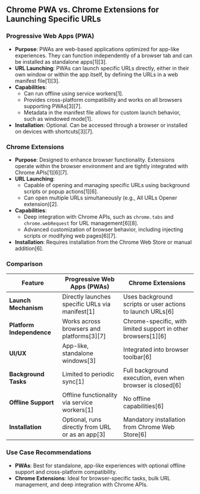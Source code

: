 ## Chrome PWA vs. Chrome Extensions for Launching Specific URLs

### **Progressive Web Apps (PWA)**
- **Purpose**: PWAs are web-based applications optimized for app-like experiences. They can function independently of a browser tab and can be installed as standalone apps[1][3].
- **URL Launching**: PWAs can launch specific URLs directly, either in their own window or within the app itself, by defining the URLs in a web manifest file[1][3].
- **Capabilities**:
  - Can run offline using service workers[1].
  - Provides cross-platform compatibility and works on all browsers supporting PWAs[3][7].
  - Metadata in the manifest file allows for custom launch behavior, such as windowed mode[1].
- **Installation**: Optional. Can be accessed through a browser or installed on devices with shortcuts[3][7].
  
### **Chrome Extensions**
- **Purpose**: Designed to enhance browser functionality. Extensions operate within the browser environment and are tightly integrated with Chrome APIs[1][6][7].
- **URL Launching**:
  - Capable of opening and managing specific URLs using background scripts or popup actions[1][6].
  - Can open multiple URLs simultaneously (e.g., All URLs Opener extension)[2].
- **Capabilities**:
  - Deep integration with Chrome APIs, such as `chrome.tabs` and `chrome.webRequest` for URL management[6][8].
  - Advanced customization of browser behavior, including injecting scripts or modifying web pages[6][7].
- **Installation**: Requires installation from the Chrome Web Store or manual addition[6].

### **Comparison**

| Feature                  | Progressive Web Apps (PWAs)         | Chrome Extensions                     |
|--------------------------|--------------------------------------|----------------------------------------|
| **Launch Mechanism**     | Directly launches specific URLs via manifest[1] | Uses background scripts or user actions to launch URLs[6] |
| **Platform Independence**| Works across browsers and platforms[3][7] | Chrome-specific, with limited support in other browsers[1][6] |
| **UI/UX**                | App-like, standalone windows[3]     | Integrated into browser toolbar[6]     |
| **Background Tasks**     | Limited to periodic sync[1]         | Full background execution, even when browser is closed[6] |
| **Offline Support**      | Offline functionality via service workers[1] | No offline capabilities[6]            |
| **Installation**         | Optional, runs directly from URL or as an app[3] | Mandatory installation from Chrome Web Store[6] |

### **Use Case Recommendations**
- **PWAs**: Best for standalone, app-like experiences with optional offline support and cross-platform compatibility.
- **Chrome Extensions**: Ideal for browser-specific tasks, bulk URL management, and deep integration with Chrome APIs.